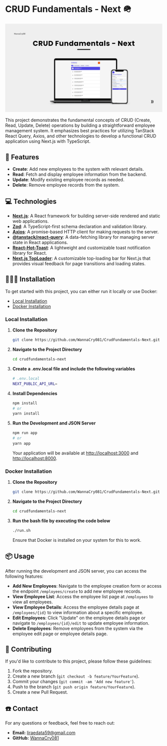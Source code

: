 # CRUD Fundamentals - Next 🪖

![Cover](./assets/Cover.png)

This project demonstrates the fundamental concepts of CRUD (Create, Read, Update, Delete) operations by building a straightforward employee management system. It emphasizes best practices for utilizing TanStack React Query, Axios, and other technologies to develop a functional CRUD application using Next.js with TypeScript.

## 📝 Features

- **Create**: Add new employees to the system with relevant details.
- **Read**: Fetch and display employee information from the backend.
- **Update**: Modify existing employee records as needed.
- **Delete**: Remove employee records from the system.

## 💻 Technologies

- [**Next.js**](https://nextjs.org/docs/getting-started/installation): A React framework for building server-side rendered and static web applications.
- [**Zod**](https://zod.dev/): A TypeScript-first schema declaration and validation library.
- [**Axios**](https://axios-http.com/docs/intro): A promise-based HTTP client for making requests to the server.
- [**@tanstack/react-query**](https://tanstack.com/query/v4/docs/framework/react/installation): A data-fetching library for managing server state in React applications.
- [**React-Hot-Toast**](https://react-hot-toast.com/): A lightweight and customizable toast notification library for React.
- [**Next.js TopLoader**](https://www.npmjs.com/package/nextjs-toploader): A customizable top-loading bar for Next.js that provides visual feedback for page transitions and loading states.

## 🧑🏻‍💻 Installation

To get started with this project, you can either run it locally or use Docker:

- [Local Installation](#local-installation)
- [Docker Installation](#docker-installation)

### Local Installation

1. **Clone the Repository**

   ```bash
   git clone https://github.com/WannaCry081/CrudFundamentals-Next.git
   ```

2. **Navigate to the Project Directory**

   ```bash
   cd crudfundamentals-next
   ```

3. **Create a .env.local file and include the following variables**

   ```bash
   # .env.local
   NEXT_PUBLIC_API_URL=
   ```

4. **Install Dependencies**

   ```bash
   npm install
   # or
   yarn install
   ```

5. **Run the Development and JSON Server**

   ```bash
   npm run app
   # or
   yarn app
   ```

   Your application will be available at [http://localhost:3000](http://localhost:3000) and [http://localhost:8000](http://localhost:8000).

### Docker Installation

1. **Clone the Repository**

   ```bash
   git clone https://github.com/WannaCry081/CrudFundamentals-Next.git
   ```

2. **Navigate to the Project Directory**

   ```bash
   cd crudfundamentals-next
   ```

3. **Run the bash file by executing the code below**

   ```bash
   ./run.sh
   ```

   Ensure that Docker is installed on your system for this to work.

## 📦 Usage

After running the development and JSON server, you can access the following features:

- **Add New Employees**: Navigate to the employee creation form or access the endpoint `/employees/create` to add new employee records.
- **View Employee List**: Access the employee list page at `/employees` to view all employees.
- **View Employee Details**: Access the employee details page at `/employees/{id}` to view information about a specific employee.
- **Edit Employees**: Click "Update" on the employee details page or navigate to `/employees/{id}/edit` to update employee information.
- **Delete Employees**: Remove employees from the system via the employee edit page or employee details page.

## 🚚 Contributing

If you'd like to contribute to this project, please follow these guidelines:

1. Fork the repository.
2. Create a new branch (`git checkout -b feature/YourFeature`).
3. Commit your changes (`git commit -am 'Add new feature'`).
4. Push to the branch (`git push origin feature/YourFeature`).
5. Create a new Pull Request.

## ☎️ Contact

For any questions or feedback, feel free to reach out:

- **Email:** liraedata59@gmail.com
- **GitHub:** [WannaCry081](https://github.com/wannacry081)
